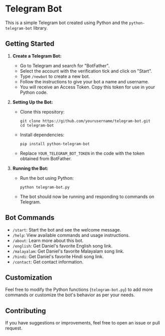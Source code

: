# Telegram Bot

This is a simple Telegram bot created using Python and the `python-telegram-bot` library.

## Getting Started

1. **Create a Telegram Bot:**
   - Go to Telegram and search for "BotFather".
   - Select the account with the verification tick and click on "Start".
   - Type `/newbot` to create a new bot.
   - Follow the instructions to give your bot a name and username.
   - You will receive an Access Token. Copy this token for use in your Python code.

2. **Setting Up the Bot:**
   - Clone this repository:
     ```
     git clone https://github.com/yourusername/telegram-bot.git
     cd telegram-bot
     ```
   - Install dependencies:
     ```
     pip install python-telegram-bot
     ```
   - Replace `YOUR_TELEGRAM_BOT_TOKEN` in the code with the token obtained from BotFather.


3. **Running the Bot:**
   - Run the bot using Python:
     ```
     python telegram-bot.py
     ```
   - The bot should now be running and responding to commands on Telegram.

## Bot Commands

- `/start`: Start the bot and see the welcome message.
- `/help`: View available commands and usage instructions.
- `/about`: Learn more about this bot.
- `/english`: Get Daniel's favorite English song link.
- `/malayalam`: Get Daniel's favorite Malayalam song link.
- `/hindi`: Get Daniel's favorite Hindi song link.
- `/contact`: Get contact information.

## Customization

Feel free to modify the Python functions (`telegram-bot.py`) to add more commands or customize the bot's behavior as per your needs.

## Contributing

If you have suggestions or improvements, feel free to open an issue or pull request.

